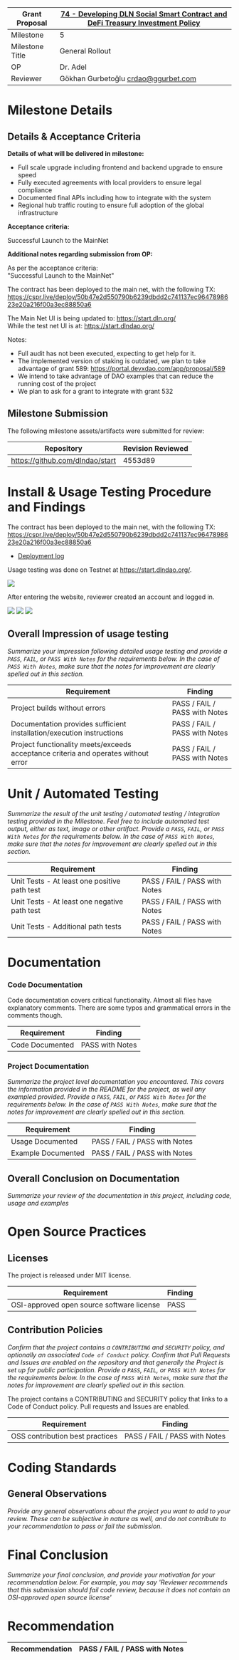 Grant Proposal | [74 - Developing DLN Social Smart Contract and DeFi Treasury Investment Policy](https://portal.devxdao.com/public-proposals/74)
------------ | -------------
Milestone | 5
Milestone Title | General Rollout
OP | Dr. Adel
Reviewer | Gökhan Gurbetoğlu <crdao@ggurbet.com>

# Milestone Details

## Details & Acceptance Criteria

**Details of what will be delivered in milestone:**

- Full scale upgrade including frontend and backend upgrade to ensure speed
- Fully executed agreements with local providers to ensure legal compliance
- Documented final APIs including how to integrate with the system
- Regional hub traffic routing to ensure full adoption of the global infrastructure

**Acceptance criteria:**

Successful Launch to the MainNet

**Additional notes regarding submission from OP:**

As per the acceptance criteria:  
"Successful Launch to the MainNet"

The contract has been deployed to the main net, with the following TX: https://cspr.live/deploy/50b47e2d550790b6239dbdd2c741137ec9647898623e20a216f00a3ec88850a6

The Main Net UI is being updated to: https://start.dln.org/  
While the test net UI is at: https://start.dlndao.org/

Notes:
- Full audit has not been executed, expecting to get help for it.
- The implemented version of staking is outdated, we plan to take advantage of grant 589: https://portal.devxdao.com/app/proposal/589
- We intend to take advantage of DAO examples that can reduce the running cost of the project
- We plan to ask for a grant to integrate with grant 532

## Milestone Submission

The following milestone assets/artifacts were submitted for review:

Repository | Revision Reviewed
------------ | -------------
https://github.com/dlndao/start | 4553d89


# Install & Usage Testing Procedure and Findings

The contract has been deployed to the main net, with the following TX:
https://cspr.live/deploy/50b47e2d550790b6239dbdd2c741137ec9647898623e20a216f00a3ec88850a6

- [Deployment log](assets/deploy.md)

Usage testing was done on Testnet at https://start.dlndao.org/.

![](assets/0-roi.png)

After entering the website, reviewer created an account and logged in.

![](assets/1-get-started.png)
![](assets/2-verify.png)
![](assets/3-login.png)

## Overall Impression of usage testing

_Summarize your impression following detailed usage testing and provide a `PASS`, `FAIL`, or `PASS With Notes` for the requirements
below. In the case of `PASS With Notes`, make sure that the notes for improvement are clearly spelled out in this section._

Requirement | Finding
------------ | -------------
Project builds without errors | PASS / FAIL / PASS with Notes
Documentation provides sufficient installation/execution instructions | PASS / FAIL / PASS with Notes
Project functionality meets/exceeds acceptance criteria and operates without error | PASS / FAIL / PASS with Notes

# Unit / Automated Testing

_Summarize the result of the unit testing / automated testing / integration testing provided in the Milestone. Feel free to include
automated test output, either as text, image or other artifact. Provide a `PASS`, `FAIL`, or `PASS With Notes` for the requirements
below. In the case of `PASS With Notes`, make sure that the notes for improvement are clearly spelled out in this section._

Requirement | Finding
------------ | -------------
Unit Tests - At least one positive path test | PASS / FAIL / PASS with Notes
Unit Tests - At least one negative path test | PASS / FAIL / PASS with Notes
Unit Tests - Additional path tests | PASS / FAIL / PASS with Notes

# Documentation

### Code Documentation

Code documentation covers critical functionality. Almost all files have explanatory comments. There are some typos and grammatical errors in the comments though.

Requirement | Finding
------------ | -------------
Code Documented | PASS with Notes

### Project Documentation

_Summarize the project level documentation you encountered. This covers the information provided in the README for the project, 
as well any exampled provided. Provide a `PASS`, `FAIL`, or `PASS With Notes` for the requirements
below. In the case of `PASS With Notes`, make sure that the notes for improvement are clearly spelled out in this section._

Requirement | Finding
------------ | -------------
Usage Documented | PASS / FAIL / PASS with Notes
Example Documented | PASS / FAIL / PASS with Notes

## Overall Conclusion on Documentation

_Summarize your review of the documentation in this project, including code, usage and examples_

# Open Source Practices

## Licenses

The project is released under MIT license.

Requirement | Finding
------------ | -------------
OSI-approved open source software license | PASS

## Contribution Policies

_Confirm that the project contains a `CONTRIBUTING` and `SECURITY` policy, and optionally an associated `Code of Conduct` policy. Confirm
that Pull Requests and Issues are enabled on the repository and that generally the Project is set up for public participation. 
Provide a `PASS`, `FAIL`, or `PASS With Notes` for the requirements
below. In the case of `PASS With Notes`, make sure that the notes for improvement are clearly spelled out in this section._

The project contains a CONTRIBUTING and SECURITY policy that links to a Code of Conduct policy. Pull requests and Issues are enabled.

Requirement | Finding
------------ | -------------
OSS contribution best practices | PASS / FAIL / PASS with Notes

# Coding Standards

## General Observations

_Provide any general observations about the project you want to add to your review. These can be subjective in nature as well, and do not
contribute to your recommendation to pass or fail the submission._

# Final Conclusion

_Summarize your final conclusion, and provide your motivation for your recommendation below. For example, you may say 'Reviewer recommends that this
submission should fail code review, because it does not contain an OSI-approved open source license'_

# Recommendation

Recommendation | PASS / FAIL / PASS with Notes
------------ | -------------
